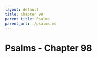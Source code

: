 ```yaml
---
layout: default
title: Chapter 98
parent_title: Psalms
parent_url: ./psalms.md
---
```


# Psalms - Chapter 98
